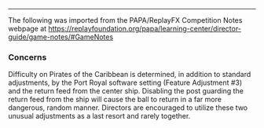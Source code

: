 ***
The following was imported from the PAPA/ReplayFX Competition Notes webpage at https://replayfoundation.org/papa/learning-center/director-guide/game-notes/#GameNotes
### Concerns
            
Difficulty on Pirates of the Caribbean is determined, in addition to standard adjustments, by the Port Royal software setting (Feature Adjustment #3) and the return feed from the center ship. Disabling the post guarding the return feed from the ship will cause the ball to return in a far more dangerous, random manner. Directors are encouraged to utilize these two unusual adjustments as a last resort and rarely together.
